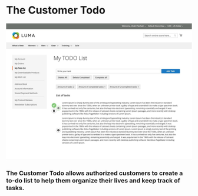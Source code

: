 # The Customer Todo
![customer-todo.jpg](customer-todo.jpg)

### The Customer Todo allows authorized customers to create a to-do list to help them organize their lives and keep track of tasks.